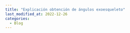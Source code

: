 ```yaml
---
title: "Explicación obtención de ángulos exoesqueleto"
last_modified_at: 2022-12-26
categories:
  - Blog
---
```


